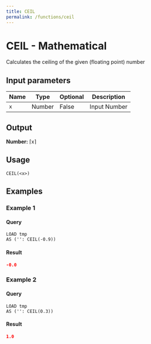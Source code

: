 ```yaml
---
title: CEIL
permalink: /functions/ceil
---
```


# CEIL - Mathematical

Calculates the ceiling of the given (floating point) number

## Input parameters

| Name | Type | Optional | Description |
| --- | --- | --- | --- |
| `x` | Number | False | Input Number |

## Output

**Number:** ⌈x⌉

## Usage

```joda
CEIL(<x>)
```

## Examples

### Example 1


#### Query
```joda
LOAD tmp
AS ('': CEIL(-0.9))
```
#### Result
```json
-0.0
```


### Example 2


#### Query
```joda
LOAD tmp
AS ('': CEIL(0.3))
```
#### Result
```json
1.0
```


